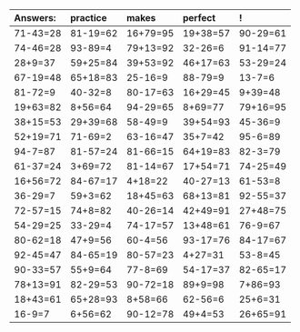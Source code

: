 | Answers: | practice | makes | perfect | ! |
| :--- | :--- | :--- | :--- | :--- |
| 71-43=28 | 81-19=62 | 16+79=95 | 19+38=57 | 90-29=61 | 
| 74-46=28 | 93-89=4 | 79+13=92 | 32-26=6 | 91-14=77 | 
| 28+9=37 | 59+25=84 | 39+53=92 | 46+17=63 | 53-29=24 | 
| 67-19=48 | 65+18=83 | 25-16=9 | 88-79=9 | 13-7=6 | 
| 81-72=9 | 40-32=8 | 80-17=63 | 16+29=45 | 9+39=48 | 
| 19+63=82 | 8+56=64 | 94-29=65 | 8+69=77 | 79+16=95 | 
| 38+15=53 | 29+39=68 | 58-49=9 | 39+54=93 | 45-36=9 | 
| 52+19=71 | 71-69=2 | 63-16=47 | 35+7=42 | 95-6=89 | 
| 94-7=87 | 81-57=24 | 81-66=15 | 64+19=83 | 82-3=79 | 
| 61-37=24 | 3+69=72 | 81-14=67 | 17+54=71 | 74-25=49 | 
| 16+56=72 | 84-67=17 | 4+18=22 | 40-27=13 | 61-53=8 | 
| 36-29=7 | 59+3=62 | 18+45=63 | 68+13=81 | 92-55=37 | 
| 72-57=15 | 74+8=82 | 40-26=14 | 42+49=91 | 27+48=75 | 
| 54-29=25 | 33-29=4 | 74-17=57 | 13+48=61 | 76-9=67 | 
| 80-62=18 | 47+9=56 | 60-4=56 | 93-17=76 | 84-17=67 | 
| 92-45=47 | 84-65=19 | 80-57=23 | 4+27=31 | 53-8=45 | 
| 90-33=57 | 55+9=64 | 77-8=69 | 54-17=37 | 82-65=17 | 
| 78+13=91 | 82-29=53 | 90-72=18 | 89+9=98 | 7+86=93 | 
| 18+43=61 | 65+28=93 | 8+58=66 | 62-56=6 | 25+6=31 | 
| 16-9=7 | 6+56=62 | 90-12=78 | 49+4=53 | 26+65=91 | 
